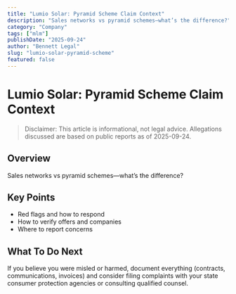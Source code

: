 ```yaml
---
title: "Lumio Solar: Pyramid Scheme Claim Context"
description: "Sales networks vs pyramid schemes—what’s the difference?"
category: "Company"
tags: ["mlm"]
publishDate: "2025-09-24"
author: "Bennett Legal"
slug: "lumio-solar-pyramid-scheme"
featured: false
---
```


# Lumio Solar: Pyramid Scheme Claim Context

> Disclaimer: This article is informational, not legal advice. Allegations discussed are based on public reports as of 2025-09-24.

## Overview
Sales networks vs pyramid schemes—what’s the difference?

## Key Points
- Red flags and how to respond
- How to verify offers and companies
- Where to report concerns

## What To Do Next
If you believe you were misled or harmed, document everything (contracts, communications, invoices) and consider filing complaints with your state consumer protection agencies or consulting qualified counsel.
